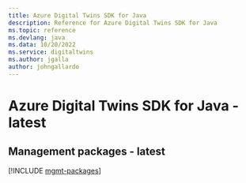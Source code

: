 ```yaml
---
title: Azure Digital Twins SDK for Java
description: Reference for Azure Digital Twins SDK for Java
ms.topic: reference
ms.devlang: java
ms.data: 10/20/2022
ms.service: digitaltwins
ms.author: jgalla
author: johngallardo
---
```

# Azure Digital Twins SDK for Java - latest

## Management packages - latest
[!INCLUDE [mgmt-packages](digital-twins-mgmt-index.md)]